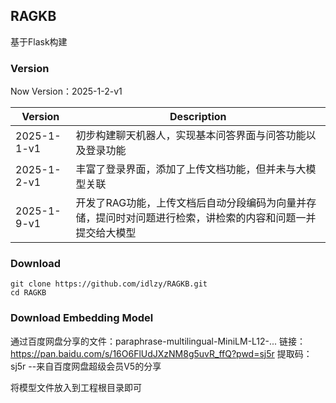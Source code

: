 ## RAGKB
基于Flask构建

### Version
Now Version：2025-1-2-v1

| Version      | Description |
| -----------  | ----------- |
| 2025-1-1-v1  | 初步构建聊天机器人，实现基本问答界面与问答功能以及登录功能       |
| 2025-1-2-v1  | 丰富了登录界面，添加了上传文档功能，但并未与大模型关联        |
| 2025-1-9-v1| 开发了RAG功能，上传文档后自动分段编码为向量并存储，提问时对问题进行检索，讲检索的内容和问题一并提交给大模型 |


### Download
```shell
git clone https://github.com/idlzy/RAGKB.git
cd RAGKB
```

### Download Embedding Model
通过百度网盘分享的文件：paraphrase-multilingual-MiniLM-L12-...
链接：https://pan.baidu.com/s/16O6FlUdJXzNM8g5uvR_ffQ?pwd=sj5r 
提取码：sj5r 
--来自百度网盘超级会员V5的分享

将模型文件放入到工程根目录即可